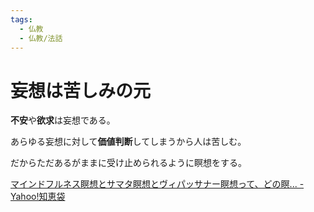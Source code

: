 ```yaml
---
tags:
  - 仏教
  - 仏教/法話
---
```

# 妄想は苦しみの元

**不安**や**欲求**は妄想である。

あらゆる妄想に対して**価値判断**してしまうから人は苦しむ。

だからただあるがままに受け止められるように瞑想をする。

[マインドフルネス瞑想とサマタ瞑想とヴィパッサナー瞑想って、どの瞑... - Yahoo!知恵袋](https://detail.chiebukuro.yahoo.co.jp/qa/question_detail/q12169792082)